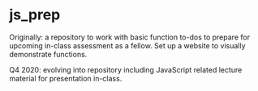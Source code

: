 # js_prep
Originally: a repository to work with basic function to-dos to prepare for upcoming in-class assessment as a fellow. Set up a website to visually demonstrate functions.

Q4 2020: evolving into repository including JavaScript related lecture material for presentation in-class. 
